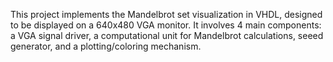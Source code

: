 This project implements the Mandelbrot set visualization in VHDL, designed to be displayed on a 640x480 VGA monitor. It involves 4 main components: a VGA signal driver, a computational unit for Mandelbrot calculations, seeed generator, and a plotting/coloring mechanism.

